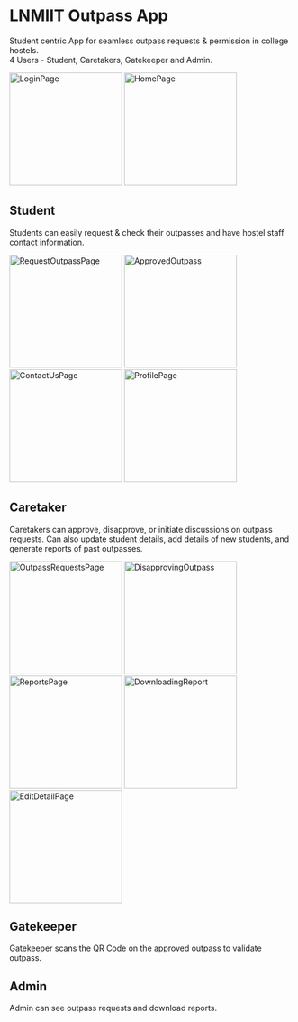 # LNMIIT Outpass App

Student centric App for seamless outpass requests & permission in college hostels.\
4 Users - Student, Caretakers, Gatekeeper and Admin.

<img src = "https://github.com/aujjwal300/LNMIIT-Outpass-Documentation/assets/77393707/adb41a79-bbbd-4748-b37f-4199b762868a" alt="LoginPage" width="200">
<img src = "https://github.com/aujjwal300/LNMIIT-Outpass-Documentation/assets/77393707/c60616e0-69f4-4380-bdef-8a058ab6ffc9" alt="HomePage" width="200">


## Student
Students can easily request & check their outpasses and have hostel staff contact information.

<img src = "https://github.com/aujjwal300/LNMIIT-Outpass-Documentation/assets/77393707/1c099df0-3f9a-4a85-bf10-e69d94352e60" alt="RequestOutpassPage" width="200">
<img src = https://github.com/aujjwal300/LNMIIT-Outpass-Documentation/assets/77393707/d5508387-33cc-46cf-8a81-8b6f555cf088" alt="ApprovedOutpass" width="200">
<img src = "https://github.com/aujjwal300/LNMIIT-Outpass-Documentation/assets/77393707/e3bd6405-4228-4515-bf6c-035d4cd419ef" alt="ContactUsPage" width="200">
<img src = "https://github.com/aujjwal300/LNMIIT-Outpass-Documentation/assets/77393707/b09fac78-0a06-4f77-9027-c91b7ff1565f" alt="ProfilePage" width="200">



## Caretaker
Caretakers can approve, disapprove, or initiate discussions on outpass requests. Can also update student details, add details of new students, and generate reports of past outpasses.

<img src = "https://github.com/aujjwal300/LNMIIT-Outpass-Documentation/assets/77393707/1d16fa3b-c256-4d8d-849f-382bd52db2d6" alt="OutpassRequestsPage" width="200">
<img src = "https://github.com/aujjwal300/LNMIIT-Outpass-Documentation/assets/77393707/2c08905f-3c26-4274-bd7b-4b09938c9a87" alt="DisapprovingOutpass" width="200">
<img src = "https://github.com/aujjwal300/LNMIIT-Outpass-Documentation/assets/77393707/1ff8562b-af2c-41a7-af09-e72741221ea7" alt="ReportsPage" width="200">
<img src = "https://github.com/aujjwal300/LNMIIT-Outpass-Documentation/assets/77393707/0e2de140-48f0-47f1-a00f-42d324a8f82f" alt="DownloadingReport" width="200">
<img src = "https://github.com/aujjwal300/LNMIIT-Outpass-Documentation/assets/77393707/19e55b22-bd68-4c46-8698-76b14666f745" alt="EditDetailPage" width="200">


## Gatekeeper
Gatekeeper scans the QR Code on the approved outpass to validate outpass.

## Admin 
Admin can see outpass requests and download reports.
